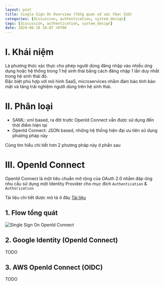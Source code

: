 ```yaml
---
layout: post
title: Single Sign On Overview (Tổng quan về xác thực SSO)
categories: [discussion, authentication, system_design]
tags: [discussion, authentication, system_design]
date: 2024-06-18 18:07 +0700
---
```


# I. Khái niệm
Là phương thức xác thực cho phép người dùng đăng nhập vào nhiều ứng dụng hoặc hệ thống trong 1 hệ sinh thái bằng cách đăng nhập 1 lần duy nhất trong hệ sinh thái đó.\
Đặc biệt phù hợp với mô hình SaaS, microservices nhằm đảm bảo tính bảo mật và tăng trải nghiệm người dùng trên hệ sinh thái.

# II. Phân loại
- SAML: xml based, ra đời trước OpenId Connect vẫn được sử dụng đến thời điểm hiện tại
- OpenId Connect: JSON based, những hệ thống hiện đại ưu tiên sử dụng phương pháp này

Cùng tìm hiểu chi tiết hơn 2 phương pháp này ở phần sau

# III. OpenId Connect
OpenId Connect là một tiêu chuẩn mở rộng của OAuth 2.0 nhằm đáp ứng nhu cầu sử dụng một Identity Provider cho mục đích `Authentication` & `Authorization`

Tài liệu chi tiết được mô tả ở đây [Tài liệu](https://openid.net/specs/openid-connect-core-1_0.html)
## 1. Flow tổng quát
![Single Sign On OpenId Connect]("https://github.com/nguyentaijs/nguyentaijs.github.io/tree/main/assets/img/SSO_OpenIdConnect.png")

## 2. Google Identity (OpenId Connect)
TODO
## 3. AWS OpenId Connect (OIDC)
TODO

